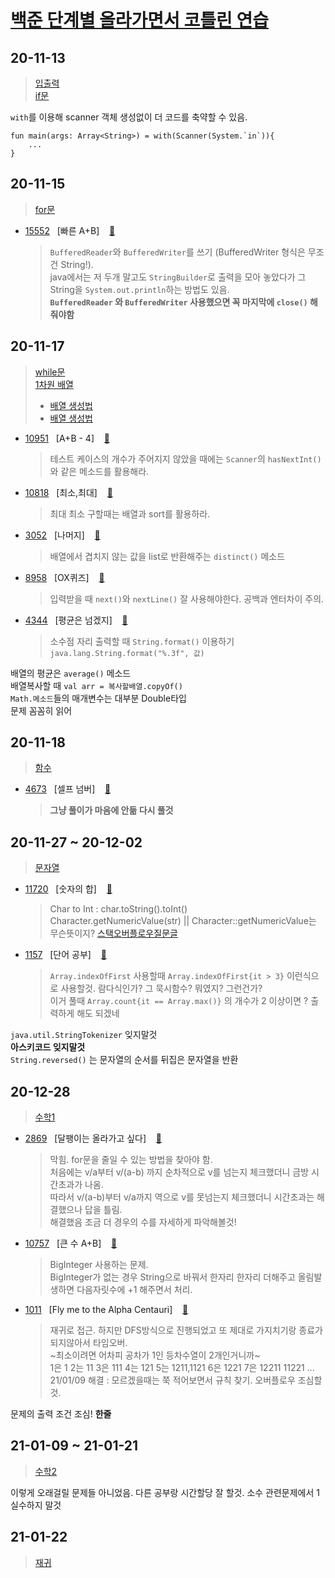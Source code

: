 [백준 단계별 올라가면서 코틀린 연습](https://www.acmicpc.net/step, "baekjoon link")
===================================================================================

## 20-11-13   
> [입출력](https://www.acmicpc.net/step/1)   
> [if문](https://www.acmicpc.net/step/4)   

`with`를 이용해 scanner 객체 생성없이 더 코드를 축약할 수 있음.
```
fun main(args: Array<String>) = with(Scanner(System.`in`)){
    ...
}
```

## 20-11-15
> [for문](https://www.acmicpc.net/step/3)    

* [15552](https://www.acmicpc.net/problem/15552) &nbsp; [빠른 A+B] &nbsp;&nbsp; [:page_facing_up:](https://github.com/rudeore333/TIL/blob/master/Kotlin/practice/codes/15552.kt)   
    > `BufferedReader`와 `BufferedWriter`를 쓰기 (BufferedWriter 형식은 무조건 String!).   
    > java에서는 저 두개 말고도 `StringBuilder`로 출력을 모아 놓았다가 그 String을 `System.out.println`하는 방법도 있음.   
    > **`BufferedReader` 와 `BufferedWriter` 사용했으면 꼭 마지막에 `close()` 해줘야함**

## 20-11-17
> [while문](https://www.acmicpc.net/step/2)   
> [1차원 배열](https://www.acmicpc.net/step/6)   
> * [배열 생성법](https://brunch.co.kr/@mystoryg/27)   
> * [배열 생성법](https://brunch.co.kr/@mystoryg/47)   

* [10951](https://www.acmicpc.net/problem/10951) &nbsp; [A+B - 4] &nbsp;&nbsp; [:page_facing_up:](https://github.com/rudeore333/TIL/blob/master/Kotlin/practice/codes/10951.kt)
    > 테스트 케이스의 개수가 주어지지 않았을 때에는 `Scanner`의 `hasNextInt()`와 같은 메소드를 활용해라.

* [10818](https://www.acmicpc.net/problem/10818) &nbsp; [최소,최대] &nbsp;&nbsp; [:page_facing_up:](https://github.com/rudeore333/TIL/blob/master/Kotlin/practice/codes/10818.kt)
    > 최대 최소 구할때는 배열과 sort를 활용하라.

* [3052](https://www.acmicpc.net/problem/3052) &nbsp; [나머지] &nbsp;&nbsp; [:page_facing_up:](https://github.com/rudeore333/TIL/blob/master/Kotlin/practice/codes/3052.kt)
    > 배열에서 겹치지 않는 값을 list로 반환해주는 `distinct()` 메소드

* [8958](https://www.acmicpc.net/problem/8958) &nbsp; [OX퀴즈] &nbsp;&nbsp; [:page_facing_up:](https://github.com/rudeore333/TIL/blob/master/Kotlin/practice/codes/8958.kt)
    > 입력받을 때 `next()`와 `nextLine()` 잘 사용해야한다. 공백과 엔터차이 주의.

* [4344](https://www.acmicpc.net/problem/4344) &nbsp; [평균은 넘겠지] &nbsp;&nbsp; [:page_facing_up:](https://github.com/rudeore333/TIL/blob/master/Kotlin/practice/codes/4344.kt)
    > 소수점 자리 출력할 때 `String.format()` 이용하기 `java.lang.String.format("%.3f", 값)`

배열의 평균은 `average()` 메소드   
배열복사할 때 `val arr = 복사할배열.copyOf()`   
`Math.메소드`들의 매개변수는 대부분 Double타입   
문제 꼼꼼히 읽어   

## 20-11-18
> [함수](https://www.acmicpc.net/step/5)

* [4673](https://www.acmicpc.net/problem/4673) &nbsp; [셀프 넘버] &nbsp;&nbsp; [:page_facing_up:](https://github.com/rudeore333/TIL/blob/master/Kotlin/practice/codes/4673.kt)
    > **그냥 풀이가 마음에 안듦 다시 풀것**
    
## 20-11-27 ~ 20-12-02
> [문자열](https://www.acmicpc.net/step/7)

* [11720](https://www.acmicpc.net/problem/11720) &nbsp; [숫자의 합] &nbsp;&nbsp; [:page_facing_up:](https://github.com/rudeore333/TIL/blob/master/Kotlin/practice/codes/11720.kt)
    > Char to Int : char.toString().toInt()   
    > Character.getNumericValue(str) || Character::getNumericValue는 무슨뜻이지?
    > [스택오버플로우질문글](https://stackoverflow.com/questions/47592167/how-do-i-convert-a-char-to-int)

* [1157](https://www.acmicpc.net/problem/11720) &nbsp; [단어 공부] &nbsp;&nbsp; [:page_facing_up:](https://github.com/rudeore333/TIL/blob/master/Kotlin/practice/codes/1157.kt)
    > `Array.indexOfFirst` 사용할때 `Array.indexOfFirst{it > 3}` 이런식으로 사용할것. 람다식인가? 그 묵시함수? 뭐였지? 그런건가?   
    > 이거 풀때 `Array.count{it == Array.max()}` 의 개수가 2 이상이면 ? 출력하게 해도 되겠네
    

`java.util.StringTokenizer` 잊지말것   
**아스키코드 잊지말것**   
`String.reversed()` 는 문자열의 순서를 뒤집은 문자열을 반환   


## 20-12-28
> [수학1](https://www.acmicpc.net/step/8)

* [2869](https://www.acmicpc.net/problem/2869) &nbsp; [달팽이는 올라가고 싶다] &nbsp;&nbsp; [:page_facing_up:](https://github.com/rudeore333/TIL/blob/master/Kotlin/practice/codes/2869.kt)
    > 막힘. for문을 줄일 수 있는 방법을 찾아야 함.   
    > 처음에는 v/a부터 v/(a-b) 까지 순차적으로 v를 넘는지 체크했더니 금방 시간초과가 나옴.   
    > 따라서 v/(a-b)부터 v/a까지 역으로 v를 못넘는지 체크했더니 시간초과는 해결했으나 답을 틀림.   
    > 해결했음 조금 더 경우의 수를 자세하게 파악해볼것!
    

* [10757](https://www.acmicpc.net/problem/10757) &nbsp; [큰 수 A+B] &nbsp;&nbsp; [:page_facing_up:](https://github.com/rudeore333/TIL/blob/master/Kotlin/practice/codes/10757.kt)
    > BigInteger 사용하는 문제.   
    > BigInteger가 없는 경우 String으로 바꿔서 한자리 한자리 더해주고 올림발생하면 다음자릿수에 +1 해주면서 처리.
    

* [1011](https://www.acmicpc.net/problem/10757) &nbsp; [Fly me to the Alpha Centauri] &nbsp;&nbsp; [:page_facing_up:](https://github.com/rudeore333/TIL/blob/master/Kotlin/practice/codes/1011.kt)
    > 재귀로 접근. 하지만 DFS방식으로 진행되었고 또 제대로 가지치기랑 종료가 되지않아서 타임오버.   
    > ~최소이려면 어차피 공차가 1인 등차수열이 2개인거니까~   
    > 1은 1 2는 11 3은 111 4는 121 5는 1211,1121 6은 1221 7은 12211 11221 ...   
    > 21/01/09 해결 : 모르겠을때는 쭉 적어보면서 규칙 찾기. 오버플로우 조심할 것.
    
    
문제의 출력 조건 조심! **한줄**

## 21-01-09 ~ 21-01-21
> [수학2](https://www.acmicpc.net/step/10)

이렇게 오래걸릴 문제들 아니었음. 다른 공부랑 시간할당 잘 할것.
소수 관련문제에서 1 실수하지 말것

## 21-01-22
> [재귀](https://www.acmicpc.net/step/11)

